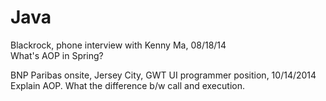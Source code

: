 # Java
Blackrock, phone interview with Kenny Ma, 08/18/14<br/>
What's AOP in Spring? 

BNP Paribas onsite, Jersey City, GWT UI programmer position, 10/14/2014<br/>
Explain AOP. What the difference b/w call and execution.